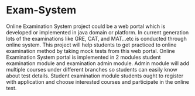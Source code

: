 # Exam-System


Online Examination System project could be a web portal which is developed or implemented
 in java domain or platform.  In current generation lots of the examinations like GRE, 
CAT, and MAT…etc is conducted through online system. This project will help students to 
get practiced to online examination method by taking mock tests from this web portal.
 Online Examination System portal is implemented in 2 modules student examination module
 and examination admin module. Admin module will add multiple courses under different branches
 so students can easily know about test details. Student examination module students ought to 
register with application and choose interested courses and participate in the online test.
